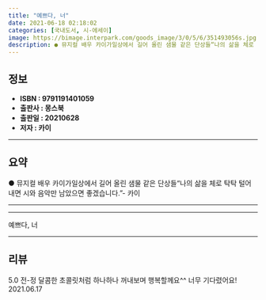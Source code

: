 ```yaml
---
title: "예쁘다, 너"
date: 2021-06-18 02:18:02
categories: [국내도서, 시-에세이]
image: https://bimage.interpark.com/goods_image/3/0/5/6/351493056s.jpg
description: ● 뮤지컬 배우 카이가일상에서 길어 올린 샘물 같은 단상들“나의 삶을 체로 탁탁 털어내면 시와 음악만 남았으면 좋겠습니다.”- 카이
---
```


## **정보**

- **ISBN : 9791191401059**
- **출판사 : 몽스북**
- **출판일 : 20210628**
- **저자 : 카이**

------



## **요약**

●  뮤지컬 배우 카이가일상에서 길어 올린 샘물 같은 단상들“나의 삶을 체로 탁탁 털어내면 시와 음악만 남았으면 좋겠습니다.”- 카이

------



------


예쁘다, 너 

------


## **리뷰** 

5.0 전-정 달콤한 초콜릿처럼 하나하나 꺼내보며 행복할께요^^ 너무 기다렸어요!  2021.06.17 <br/>